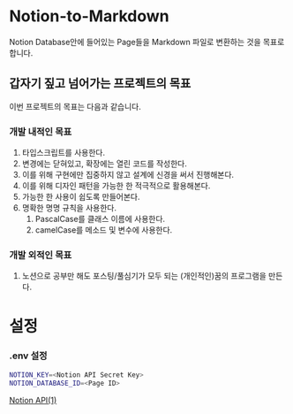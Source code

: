 # Notion-to-Markdown
Notion Database안에 들어있는 Page들을 Markdown 파일로 변환하는 것을 목표로 합니다. 

## 갑자기 짚고 넘어가는 프로젝트의 목표

이번 프로젝트의 목표는 다음과 같습니다.

### 개발 내적인 목표

1. 타입스크립트를 사용한다. 
2. 변경에는 닫혀있고, 확장에는 열린 코드를 작성한다. 
3. 이를 위해 구현에만 집중하지 않고 설계에 신경을 써서 진행해본다.
4. 이를 위해 디자인 패턴을 가능한 한 적극적으로 활용해본다. 
5. 가능한 한 사용이 쉽도록 만들어본다.
6. 명확한 명명 규칙을 사용한다. 
   1. PascalCase를 클래스 이름에 사용한다. 
   2. camelCase를 메소드 및 변수에 사용한다. 

### 개발 외적인 목표

1. 노션으로 공부만 해도 포스팅/풀심기가 모두 되는 (개인적인)꿈의 프로그램을 만든다.
   
# 설정
### .env 설정
```bash
NOTION_KEY=<Notion API Secret Key>
NOTION_DATABASE_ID=<Page ID>
```

[Notion API(1)](https://sharknia.vercel.app/notion-api-1)